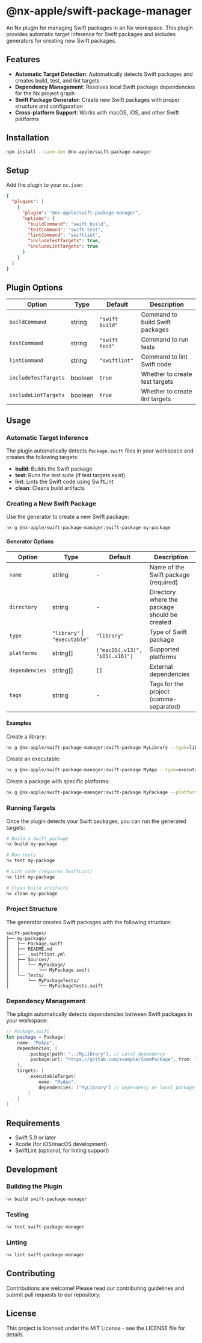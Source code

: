 # @nx-apple/swift-package-manager

An Nx plugin for managing Swift packages in an Nx workspace. This plugin provides automatic target inference for Swift packages and includes generators for creating new Swift packages.

## Features

- **Automatic Target Detection**: Automatically detects Swift packages and creates build, test, and lint targets
- **Dependency Management**: Resolves local Swift package dependencies for the Nx project graph
- **Swift Package Generator**: Create new Swift packages with proper structure and configuration
- **Cross-platform Support**: Works with macOS, iOS, and other Swift platforms

## Installation

```bash
npm install --save-dev @nx-apple/swift-package-manager
```

## Setup

Add the plugin to your `nx.json`:

```json
{
  "plugins": [
    {
      "plugin": "@nx-apple/swift-package-manager",
      "options": {
        "buildCommand": "swift build",
        "testCommand": "swift test", 
        "lintCommand": "swiftlint",
        "includeTestTargets": true,
        "includeLintTargets": true
      }
    }
  ]
}
```

## Plugin Options

| Option | Type | Default | Description |
|--------|------|---------|-------------|
| `buildCommand` | string | `"swift build"` | Command to build Swift packages |
| `testCommand` | string | `"swift test"` | Command to run tests |
| `lintCommand` | string | `"swiftlint"` | Command to lint Swift code |
| `includeTestTargets` | boolean | `true` | Whether to create test targets |
| `includeLintTargets` | boolean | `true` | Whether to create lint targets |

## Usage

### Automatic Target Inference

The plugin automatically detects `Package.swift` files in your workspace and creates the following targets:

- **build**: Builds the Swift package
- **test**: Runs the test suite (if test targets exist)
- **lint**: Lints the Swift code using SwiftLint
- **clean**: Cleans build artifacts

### Creating a New Swift Package

Use the generator to create a new Swift package:

```bash
nx g @nx-apple/swift-package-manager:swift-package my-package
```

#### Generator Options

| Option | Type | Default | Description |
|--------|------|---------|-------------|
| `name` | string | - | Name of the Swift package (required) |
| `directory` | string | - | Directory where the package should be created |
| `type` | `"library"` \| `"executable"` | `"library"` | Type of Swift package |
| `platforms` | string[] | `["macOS(.v13)", "iOS(.v16)"]` | Supported platforms |
| `dependencies` | string[] | `[]` | External dependencies |
| `tags` | string | - | Tags for the project (comma-separated) |

#### Examples

Create a library:
```bash
nx g @nx-apple/swift-package-manager:swift-package MyLibrary --type=library
```

Create an executable:
```bash
nx g @nx-apple/swift-package-manager:swift-package MyApp --type=executable --directory=apps
```

Create a package with specific platforms:
```bash
nx g @nx-apple/swift-package-manager:swift-package MyPackage --platforms="macOS(.v14),iOS(.v17),watchOS(.v10)"
```

### Running Targets

Once the plugin detects your Swift packages, you can run the generated targets:

```bash
# Build a Swift package
nx build my-package

# Run tests
nx test my-package

# Lint code (requires SwiftLint)
nx lint my-package

# Clean build artifacts
nx clean my-package
```

### Project Structure

The generator creates Swift packages with the following structure:

```
swift-packages/
├── my-package/
│   ├── Package.swift
│   ├── README.md
│   ├── .swiftlint.yml
│   ├── Sources/
│   │   └── MyPackage/
│   │       └── MyPackage.swift
│   └── Tests/
│       └── MyPackageTests/
│           └── MyPackageTests.swift
```

### Dependency Management

The plugin automatically detects dependencies between Swift packages in your workspace:

```swift
// Package.swift
let package = Package(
    name: "MyApp",
    dependencies: [
        .package(path: "../MyLibrary"), // Local dependency
        .package(url: "https://github.com/example/SomePackage", from: "1.0.0")
    ],
    targets: [
        .executableTarget(
            name: "MyApp",
            dependencies: ["MyLibrary"] // Dependency on local package
        )
    ]
)
```

## Requirements

- Swift 5.9 or later
- Xcode (for iOS/macOS development)
- SwiftLint (optional, for linting support)

## Development

### Building the Plugin

```bash
nx build swift-package-manager
```

### Testing

```bash
nx test swift-package-manager
```

### Linting

```bash
nx lint swift-package-manager
```

## Contributing

Contributions are welcome! Please read our contributing guidelines and submit pull requests to our repository.

## License

This project is licensed under the MIT License - see the LICENSE file for details.
